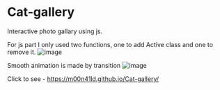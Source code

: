 # Cat-gallery
Interactive photo gallary using js.

For js part I only used two functions, one to add Active class and one to remove it.
![image](https://user-images.githubusercontent.com/105647939/221402894-93f176d9-78b2-473f-b6ce-1ece46653229.png)

Smooth animation is made by transition 
![image](https://user-images.githubusercontent.com/105647939/221402965-112608b4-a86c-4139-9fb4-3a361f3c50b3.png)

Click to see - https://m00n41ld.github.io/Cat-gallery/

